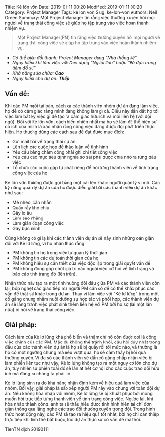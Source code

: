 Title: Kẻ lởn vởn
Date: 2019-01-11 00:20
Modified: 2019-01-11 00:20 
Category: Project Manager
Tags: ke lon von
Slug: ke-lon-von
Authors: Neil Green
Summary: Một Project Manager tin rằng việc thường xuyên hỏi mọi người về trạng thái công việc sẽ giúp họ tập trung vào việc hoàn thành nhiệm vụ.

> Một Project Manager(PM) tin rằng việc thường xuyên hỏi mọi người về trạng thái công việc sẽ giúp họ tập trung vào việc hoàn thành nhiệm vụ.

* _Có thể biến đổi thành: Project Manager dạng "Nhà thống kê"_
* _Nguy hiểm khi làm việc với: Dev dạng "Người lính" hoặc "Bò đực trong tiệm đồ sứ"_
* _Khả năng sửa chữa: **Cao**_
* _Nguy hiểm cho dự án: **Thấp**_

## Vấn đề:

Khi các PM ngồi tại bàn, cách xa các thành viên nhóm dự án đang làm việc, họ dễ có cảm giác rằng mình đang không làm gì cả. Điều này dẫn dắt họ tới việc làm bất kỳ việc gì để tạo ra cảm giác hữu ích và mối liên hệ (với đội ngũ). Đối với Kẻ lởn vởn, cách hiển nhiên nhất mà họ sẽ làm để thể hiện sự có ích của mình là xác nhận rằng công việc đang được đội phát triển thực hiện. Họ thường dùng các cách sau để đạt được mục đích:

* Gửi mail hỏi về trạng thái dự án.
* Lên lịch các cuộc họp để thảo luận về tình hình
* Yêu cầu bảng chấm công phải ghi chi tiết công việc
* Yêu cầu các mục tiêu định nghĩa sơ sài phải được chia nhỏ ra từng đầu việc
* Tổ chức các cuộc gặp tự phát riêng để hỏi từng thành viên về tình trạng công việc của họ

Kẻ lởn vởn thường được gọi bằng một cái tên khác: người quản lý vi mô. Các kỹ năng quản lý dự án của họ được diễn giải bời các thành viên dự án khác như sau:

* Mè nheo, cằn nhằn
* Quấy rầy khó chịu
* Gây lo âu
* Làm sao nhãng
* Làm gián đoạn công việc
* Gây bực mình

Cũng không có gì lạ khi các thành viên dự án sẽ nảy sinh những oán giận đối với Kẻ lơ lửng, vì họ nhận thức rằng:

* PM không tin họ trong việc tự quản lý thời gian
* PM không tin các dự toán thời gian của họ
* PM không hiểu sự cần thiết của việc độc lập trong giải quyết vấn đề
* PM không đóng góp chút giá trị nào ngoài việc cứ hỏi về tình trạng và báo cáo tình trạng đó (lên trên).

Nhận thức này tạo ra một tình huống đối đầu giữa PM và các thành viên còn lại, bóp nghẹt các giao tiếp mà người PM cần có để có thể khắc phục các vấn đề thật sự khác trong dự án. Thay vì làm việc với "Kẻ lơ lửng" trong một cố gắng chung nhằm nuôi dưỡng sự hợp tác và phối hợp, các thành viên dự án sẽ lảng tránh việc phát sinh thêm liên hệ với PM bởi họ sợ (lại một lần nữa) bị hỏi về trạng thái công việc.

## Giải pháp:

Cách làm của Kẻ lơ lửng khá phổ biến và thậm chí nó còn được coi là công việc chính của các PM. Mặc dù không thể tránh khỏi, câu hỏi duy nhất trong đầu của các thành viên dự án là họ sẽ bị quấy rối tới mức nào, và thường là họ có một ngưỡng chung mà nếu vượt qua, họ sẽ cảm thấy bị hỏi quá thường xuyên. Vì đa số các thành viên sẽ dần cố gắng chấp nhận việc bị làm phiền liên tục như vậy,  Kẻ lơ lửng không tạo ra một nguy cơ lớn cho dự án, tuy nhiên sự phiền toái đó sẽ lấn át hết cơ hội cho các cuộc trao đổi hữu ích mà đáng ra chúng ta phải có.

Kẻ lơ lửng sinh ra do khả năng nhận định kém về hiệu quả làm việc của nhóm. Bởi vậy, giải pháp là sắp xếp người PM này vào chung với toàn đội dự án. Nếu không hòa nhập với nhóm, Kẻ lơ lững sẽ bị khuất phục bởi mong muốn hỏi trực tiếp từng thành viên về tình trạng công việc. Ngược lại, khi hòa nhập thành công, anh ta sẽ thấu hiểu được tình hình hiện tại chỉ đơn giản thông qua lắng nghe các trao đổi thường xuyên trong đội. Trong hình thức hoạt động này, các PM sẽ tạo ra hiệu quả tốt nhất, bởi họ chỉ can thiệp trực tiếp khi tình thế bắt buộc, lúc dự án thực sự có vấn đề mà thôi. 

TienTN dịch 20190111